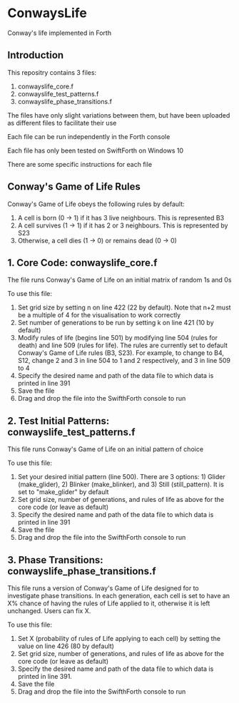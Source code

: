 # ConwaysLife
Conway's life implemented in Forth

## Introduction

This repositry contains 3 files:
1. conwayslife_core.f
2. conwayslife_test_patterns.f
3. conwayslife_phase_transitions.f

The files have only slight variations between them, but have been uploaded as different files to facilitate their use

Each file can be run independently in the Forth console

Each file has only been tested on SwiftForth on Windows 10

There are some specific instructions for each file

## Conway's Game of Life Rules

Conway's Game of Life obeys the following rules by default:
1. A cell is born (0 -> 1) if it has 3 live neighbours. This is represented B3
2. A cell survives (1 -> 1) if it has 2 or 3 neighbours. This is represented by S23
3. Otherwise, a cell dies (1 -> 0) or remains dead (0 -> 0)


## 1. Core Code: conwayslife_core.f

The file runs Conway's Game of Life on an initial matrix of random 1s and 0s

To use this file:
1. Set grid size by setting n on line 422 (22 by default). Note that n+2 must be a multiple of 4 for the visualisation to work correctly
2. Set number of generations to be run by setting k on line 421 (10 by default)
3. Modify rules of life (begins line 501) by modifying line 504 (rules for death) and line 509 (rules for life). The rules are currently set to default Conway's Game of Life rules (B3, S23). For example, to change to B4, S12, change 2 and 3 in line 504 to 1 and 2 respectively, and 3 in line 509 to 4
4. Specify the desired name and path of the data file to which data is printed in line 391
5. Save the file
6. Drag and drop the file into the SwifthForth console to run

## 2. Test Initial Patterns: conwayslife_test_patterns.f

This file runs Conway's Game of Life on an initial pattern of choice

To use this file:
1. Set your desired initial pattern (line 500). There are 3 options: 1) Glider (make_glider), 2) Blinker (make_blinker), and 3) Still (still_pattern). It is set to "make_glider" by default
2. Set grid size, number of generations, and rules of life as above for the core code (or leave as default)
3. Specify the desired name and path of the data file to which data is printed in line 391
5. Save the file
6. Drag and drop the file into the SwifthForth console to run

## 3. Phase Transitions: conwayslife_phase_transitions.f

This file runs a version of Conway's Game of Life designed for to investigate phase transitions. In each generation, each cell is set to have an X% chance of having the rules of Life applied to it, otherwise it is left unchanged. Users can fix X.

To use this file:
1. Set X (probability of rules of Life applying to each cell) by setting the value on line 426 (80 by default)
2. Set grid size, number of generations, and rules of life as above for the core code (or leave as default)
3. Specify the desired name and path of the data file to which data is printed in line 391.
5. Save the file
6. Drag and drop the file into the SwifthForth console to run

